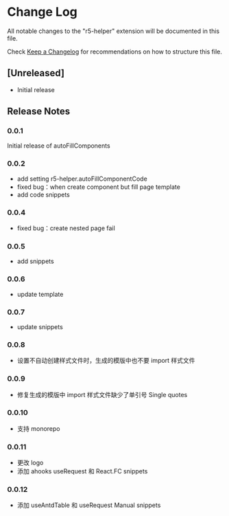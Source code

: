 # Change Log

All notable changes to the "r5-helper" extension will be documented in this file.

Check [Keep a Changelog](http://keepachangelog.com/) for recommendations on how to structure this file.

## [Unreleased]

- Initial release

## Release Notes

### 0.0.1

Initial release of autoFillComponents

### 0.0.2

- add setting r5-helper.autoFillComponentCode
- fixed bug：when create component but fill page template
- add code snippets

### 0.0.4

- fixed bug：create nested page fail

### 0.0.5

- add snippets

### 0.0.6

- update template

### 0.0.7

- update snippets

### 0.0.8

- 设置不自动创建样式文件时，生成的模版中也不要 import 样式文件

### 0.0.9

- 修复生成的模版中 import 样式文件缺少了单引号 Single quotes

### 0.0.10

- 支持 monorepo

### 0.0.11

- 更改 logo
- 添加 ahooks useRequest 和 React.FC snippets

### 0.0.12

- 添加 useAntdTable 和 useRequest Manual snippets
